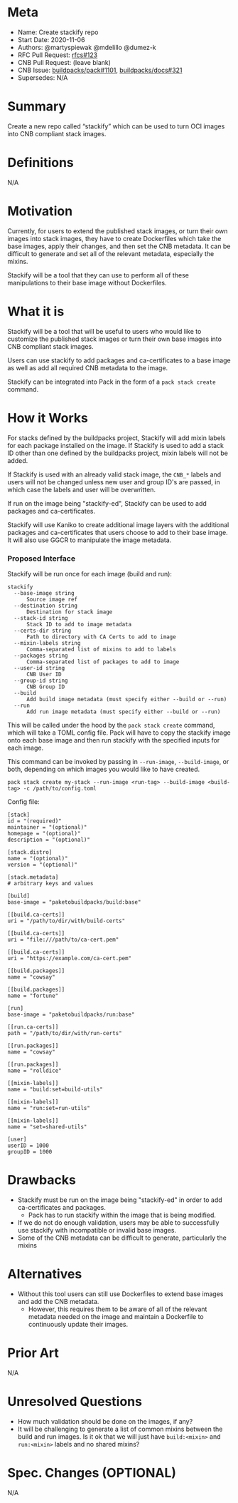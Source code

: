 # Meta
[meta]: #meta
- Name: Create stackify repo
- Start Date: 2020-11-06
- Authors: @martyspiewak @mdelillo @dumez-k
- RFC Pull Request: [rfcs#123](https://github.com/buildpacks/rfcs/pull/123)
- CNB Pull Request: (leave blank)
- CNB Issue: [buildpacks/pack#1101](https://github.com/buildpacks/pack/issues/1101), [buildpacks/docs#321](https://github.com/buildpacks/docs/issues/321)
- Supersedes: N/A

# Summary
[summary]: #summary
Create a new repo called “stackify” which can be used to turn OCI images into CNB compliant stack images.

# Definitions
[definitions]: #definitions
N/A

# Motivation
[motivation]: #motivation
Currently, for users to extend the published stack images, or turn their own images into stack images, they have to create Dockerfiles which take the base images, apply their changes, and then set the CNB metadata. It can be difficult to generate and set all of the relevant metadata, especially the mixins.

Stackify will be a tool that they can use to perform all of these manipulations to their base image without Dockerfiles.


# What it is
[what-it-is]: #what-it-is
Stackify will be a tool that will be useful to users who would like to customize the published stack images or turn their own base images into CNB compliant stack images.

Users can use stackify to add packages and ca-certificates to a base image as well as add all required CNB metadata to the image.

Stackify can be integrated into Pack in the form of a `pack stack create` command.

# How it Works
[how-it-works]: #how-it-works
For stacks defined by the buildpacks project, Stackify will add mixin labels for each package installed on the image. If Stackify is used to add a stack ID other than one defined by the buildpacks project, mixin labels will not be added.

If Stackify is used with an already valid stack image, the `CNB_*` labels and users will not be changed unless new user and group ID's are passed, in which case the labels and user will be overwritten.

If run on the image being "stackify-ed", Stackify can be used to add packages and ca-certificates.

Stackify will use Kaniko to create additional image layers with the additional packages and ca-certificates that users choose to add to their base image. It will also use GGCR to manipulate the image metadata.


### Proposed Interface
Stackify will be run once for each image (build and run):
```
stackify 
  --base-image string
      Source image ref
  --destination string
      Destination for stack image
  --stack-id string
      Stack ID to add to image metadata
  --certs-dir string
      Path to directory with CA Certs to add to image
  --mixin-labels string
      Comma-separated list of mixins to add to labels
  --packages string
      Comma-separated list of packages to add to image
  --user-id string
      CNB User ID
  --group-id string
      CNB Group ID
  --build
      Add build image metadata (must specify either --build or --run)
  --run
      Add run image metadata (must specify either --build or --run)
```

This will be called under the hood by the `pack stack create` command, which will take a TOML config file. Pack will have to copy the stackify image onto each base image and then run stackify with the specified inputs for each image.

This command can be invoked by passing in `--run-image`, `--build-image`, or both, depending on which images you would like to have created.

`pack stack create my-stack --run-image <run-tag> --build-image <build-tag> -c /path/to/config.toml`

Config file:
```
[stack]
id = "(required)"
maintainer = "(optional)"
homepage = "(optional)"
description = "(optional)"

[stack.distro]
name = "(optional)"
version = "(optional)"

[stack.metadata]
# arbitrary keys and values

[build]
base-image = "paketobuildpacks/build:base"

[[build.ca-certs]]
uri = "/path/to/dir/with/build-certs"

[[build.ca-certs]]
uri = "file:///path/to/ca-cert.pem"

[[build.ca-certs]]
uri = "https://example.com/ca-cert.pem"

[[build.packages]]
name = "cowsay"

[[build.packages]]
name = "fortune"

[run]
base-image = "paketobuildpacks/run:base"

[[run.ca-certs]]
path = "/path/to/dir/with/run-certs"

[[run.packages]]
name = "cowsay"

[[run.packages]]
name = "rolldice"

[[mixin-labels]]
name = "build:set=build-utils"

[[mixin-labels]]
name = "run:set=run-utils"

[[mixin-labels]]
name = "set=shared-utils"

[user]
userID = 1000
groupID = 1000
```

# Drawbacks
[drawbacks]: #drawbacks
* Stackify must be run on the image being "stackify-ed" in order to add ca-certificates and packages.
  * Pack has to run stackify within the image that is being modified.
* If we do not do enough validation, users may be able to successfully use stackify with incompatible or invalid base images.
* Some of the CNB metadata can be difficult to generate, particularly the mixins

# Alternatives
[alternatives]: #alternatives
* Without this tool users can still use Dockerfiles to extend base images and add the CNB metadata.
    * However, this requires them to be aware of all of the relevant metadata needed on the image and maintain a Dockerfile to continuously update their images. 

# Prior Art
[prior-art]: #prior-art
N/A

# Unresolved Questions
[unresolved-questions]: #unresolved-questions
* How much validation should be done on the images, if any?
* It will be challenging to generate a list of common mixins between the build and run images. Is it ok that we will just have `build:<mixin>` and `run:<mixin>` labels and no shared mixins?

# Spec. Changes (OPTIONAL)
[spec-changes]: #spec-changes
N/A
